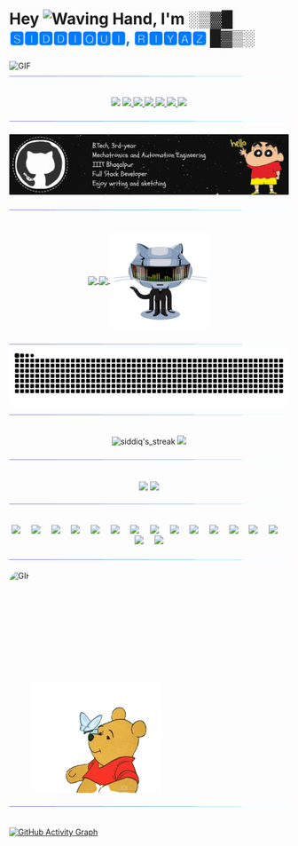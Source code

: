 <h1> Hey <img src="https://media.giphy.com/media/hvRJCLFzcasrR4ia7z/giphy.gif" alt="Waving Hand" height="40" width="40">, I'm ░▒▓█ <span style="color: #007bff;">🆂🅸🅳🅳🅸🆀🆄🅸, 🆁🅸🆈🅰🆉</span> █▓▒░ </h1>
<div>
  <img align="middle" alt="GIF" src="https://readme-typing-svg.herokuapp.com?lines=Learning+to+craft...................;......full-stack+applications......;..............from+the+ground+up.&color=E4405F"/>
</div>

<div>
  <img align="center" alt="GIF" src="https://github.com/siddiq0611/git_repo/blob/main/BreakLine.gif"/>
</div>

<br/>
<div>
  <p align="middle">
    <a style="text-decoration:none" href="https://www.linkedin.com/in/riyaz-siddiqui-629951256/">
      <img src="https://img.shields.io/badge/LinkedIn-0077B5?style=for-the-badge&logo=linkedin&logoColor=white">
    </a>
    <a href="https://discord.com/users/1080423550470590476">
      <img src="https://img.shields.io/badge/Discord-7289DA?style=for-the-badge&logo=discord&logoColor=white">
    </a>
    <a href="https://www.instagram.com/siddiq__0611/">
      <img src="https://img.shields.io/badge/Instagram-E4405F?style=for-the-badge&logo=instagram&logoColor=white">
    </a>
    <a href="https://leetcode.com/siddiq0611/">
      <img src="https://img.shields.io/badge/LeetCode-FFA116?style=for-the-badge&logo=leetCode&logoColor=white">
    </a>
    <a href="https://codeforces.com/profile/siddiq0611">
      <img src="https://img.shields.io/badge/CodeForces-1F65B4?style=for-the-badge&logo=codeforces&logoColor=white">
    </a>
    <a href="https://www.codechef.com/users/siddiq0611">
      <img src="https://img.shields.io/badge/CodeChef-5B4638?style=for-the-badge&logo=codechef&logoColor=white">
    </a>
    <a href="mailto:riyaz39jag40@gmail.com?subject=Hello%20Riyaz,%20From%20Github">
      <img src="https://img.shields.io/badge/Gmail-D14836?style=for-the-badge&logo=gmail&logoColor=white">
    </a>
  </p>
</div>

<div>
  <img align="center" alt="GIF" src="https://github.com/siddiq0611/git_repo/blob/main/BreakLine.gif"/>
</div>
<br/>

<div>
  <img align="middle" alt="GIF" src="https://github.com/siddiq0611/git_repo/blob/main/intro.gif"/>
</div>
<br/>
<div>
  <img align="center" alt="GIF" src="https://github.com/siddiq0611/git_repo/blob/main/BreakLine.gif"/>
</div>
<br/>

<p align="center">
<a href="https://github.com/siddiq0611/github-readme-stats">
  <img align="center" height="180" src="https://github-readme-stats.vercel.app/api?username=siddiq0611&show_icons=true&include_all_commits=true&count_private=true&rank_icon=github&theme=dark">
</a>
  
<a href="https://github.com/siddiq0611/siddiq0611">
  <img align="center" height="180" src="https://github-readme-stats.vercel.app/api/top-langs/?username=siddiq0611&show_icons=true&count_private=true&theme=dark&langs_count=5" />
</a>

  <img align="center" height="180" src="https://github.com/siddiq0611/git_repo/blob/main/git2.gif" />
</p>

<div>
  <img align="center" alt="GIF" src="https://github.com/siddiq0611/git_repo/blob/main/BreakLine.gif"/>
</div>

<div>
  <img align="left" alt="GIF" src="https://github.com/siddiq0611/git_repo/blob/main/grid_snake.svg"/>
</div>
<br/>
<br/>
<div>
  <img align="center" alt="GIF" src="https://github.com/siddiq0611/git_repo/blob/main/BreakLine.gif"/>
</div>
<br/>

<p align="center"> 
  
<img src="https://streak-stats.demolab.com?user=siddiq0611&theme=dark&ring=f7e901&fire=f7e901&currStreakLabel=f7e901" alt="siddiq's_streak" />
<img src="https://user-images.githubusercontent.com/72120258/137962380-980d4e30-0a6c-4e17-b1c4-6fd0f41576c5.gif" height="200" />
</p>
<div>
  <img align="center" alt="GIF" src="https://github.com/siddiq0611/git_repo/blob/main/BreakLine.gif"/>
</div>
<br/>
<p align="center">
<img align="center" src="http://github-profile-summary-cards.vercel.app/api/cards/productive-time?username=siddiq0611&theme=dark&hide_border=false" height="160em" />
<img align="center" src="http://github-profile-summary-cards.vercel.app/api/cards/profile-details?username=siddiq0611&theme=dark&hide_border=false" height="160em" />
</p>

<div>
  <img align="center" alt="GIF" src="https://github.com/siddiq0611/git_repo/blob/main/BreakLine.gif"/>
</div>
<br/>
<p align="center">
  <img src="https://img.shields.io/badge/-C-00599C?style=for-the-badge&logo=c" />&nbsp;&nbsp;&nbsp;&nbsp;
  <img src="https://img.shields.io/badge/-C++-00599C?style=for-the-badge&logo=cplusplus" />&nbsp;&nbsp;&nbsp;&nbsp;
  <img src="https://img.shields.io/badge/-HTML5-E34F26?style=for-the-badge&logo=html5&logoColor=white" />&nbsp;&nbsp;&nbsp;&nbsp;
  <img src="https://img.shields.io/badge/-JavaScript-black?style=for-the-badge&logo=javascript" />&nbsp;&nbsp;&nbsp;&nbsp;
  <img src="https://img.shields.io/badge/-Python-black?style=for-the-badge&logo=python" />&nbsp;&nbsp;&nbsp;&nbsp;
  <img src="https://img.shields.io/badge/-Tailwind%20CSS-38BDF8?style=for-the-badge&logo=tailwindcss&logoColor=white" />&nbsp;&nbsp;&nbsp;&nbsp;
  <img src="https://img.shields.io/badge/-Bootstrap-563D7C?style=for-the-badge&logo=bootstrap&logoColor=white" />&nbsp;&nbsp;&nbsp;&nbsp;
  <img src="https://img.shields.io/badge/-React-black?style=for-the-badge&logo=react" />&nbsp;&nbsp;&nbsp;&nbsp;
  <img src="https://img.shields.io/badge/-Node.js-339933?style=for-the-badge&logo=node.js&logoColor=white" />&nbsp;&nbsp;&nbsp;&nbsp;
  <img src="https://img.shields.io/badge/-NumPy-013243?style=for-the-badge&logo=numpy" />&nbsp;&nbsp;&nbsp;&nbsp;
  <img src="https://img.shields.io/badge/-Git-black?style=for-the-badge&logo=git" />&nbsp;&nbsp;&nbsp;&nbsp;
  <img src="https://img.shields.io/badge/-GitHub-181717?style=for-the-badge&logo=github" />&nbsp;&nbsp;&nbsp;&nbsp;
  <img src="https://img.shields.io/badge/-Figma-F24E1E?style=for-the-badge&logo=figma&logoColor=white" />&nbsp;&nbsp;&nbsp;&nbsp;
  <img src="https://img.shields.io/badge/-Canva-00C4CC?style=for-the-badge&logo=canva&logoColor=white" />&nbsp;&nbsp;&nbsp;&nbsp;
  <img src="https://img.shields.io/badge/-Docker-2496ED?style=for-the-badge&logo=docker&logoColor=white" />&nbsp;&nbsp;&nbsp;&nbsp;
  <img src="https://img.shields.io/badge/-MongoDB-47A248?style=for-the-badge&logo=mongodb&logoColor=white" />
</p> 

<div>
  <img align="center" alt="GIF" src="https://github.com/siddiq0611/git_repo/blob/main/BreakLine.gif"/>
</div>


<p aligh="center">
<div style="border-radius: 20px; overflow: hidden;">
  <a href="https://open.spotify.com/track/6EIMUjQ7Q8Zr2VtIUik4He?si=0c8ae749654c46f5" target="_blank">
    <img align="left" alt="GIF" src="https://github.com/siddiq0611/git_repo/blob/main/now_listening.gif" style="border-radius: 20px; height: 200px;"/>
  </a>
</div>

<div style="margin-left: 40px;">
  <img align="center" alt="GIF" src="https://github.com/siddiq0611/git_repo/blob/main/winnie_the_pooh.gif" style="height: 200px;"/>
</div>
</p>

<div>
  <img align="center" alt="GIF" src="https://github.com/siddiq0611/git_repo/blob/main/BreakLine.gif"/>
</div>
<br/>

[![GitHub Activity Graph](https://github-readme-activity-graph.vercel.app/graph?username=siddiq0611&theme=xcode)](https://github.com/siddiq0611)
